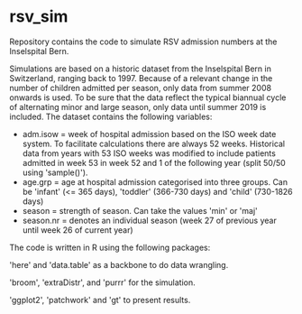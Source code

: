 # rsv_sim
Repository contains the code to simulate RSV admission numbers at the Inselspital Bern.

Simulations are based on a historic dataset from the Inselspital Bern in Switzerland, ranging back to 1997.
Because of a relevant change in the number of children admitted per season, only data from summer 2008 onwards is used.
To be sure that the data reflect the typical biannual cycle of alternating minor and large season, only data until summer 2019 is included.
The dataset contains the following variables:

- adm.isow = week of hospital admission based on the ISO week date system.
To facilitate calculations there are always 52 weeks. Historical data from years with 53 ISO weeks was modified to include patients admitted in week 53 in week 52 and 1 of the following year (split 50/50 using 'sample()').
- age.grp = age at hospital admission categorised into three groups. Can be 'infant' (<= 365 days), 'toddler' (366-730 days) and 'child' (730-1826 days)
- season = strength of season. Can take the values 'min' or 'maj'
- season.nr = denotes an individual season (week 27 of previous year until week 26 of current year)

The code is written in R using the following packages:

'here' and 'data.table' as a backbone to do data wrangling.

'broom', 'extraDistr', and 'purrr' for the simulation.

'ggplot2', 'patchwork' and 'gt' to present results.
